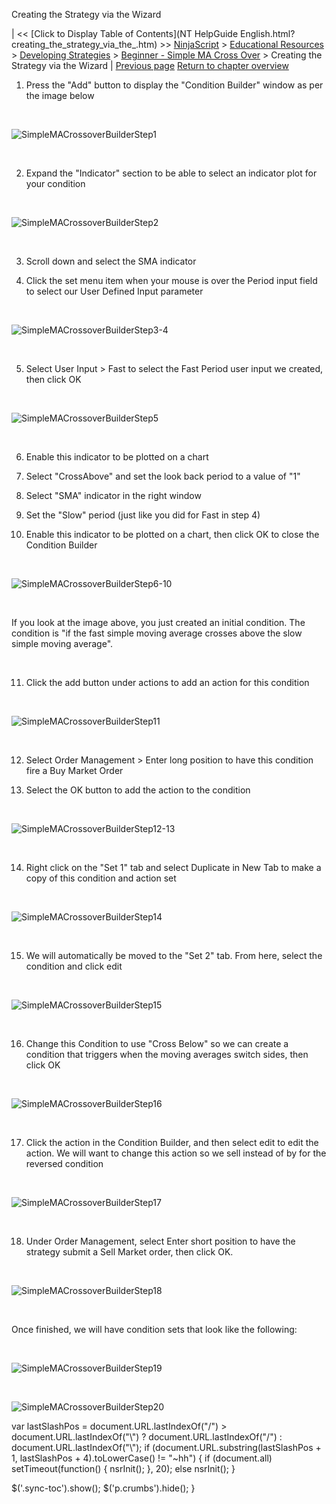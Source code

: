 ﻿










 


Creating the Strategy via the Wizard







| &lt;&lt; [Click to Display Table of Contents](NT HelpGuide English.html?creating_the_strategy_via_the_.htm) &gt;&gt;
 [NinjaScript](ninjascript.htm) &gt; [Educational Resources](educational_resources.htm) &gt; [Developing Strategies](developing_strategies.htm) &gt; [Beginner - Simple MA Cross Over](beginner_-_simple_ma_cross_ove.htm) &gt;
Creating the Strategy via the Wizard | [Previous page](set_up10.htm)
[Return to chapter overview](beginner_-_simple_ma_cross_ove.htm)










1. Press the "Add" button to display the "Condition Builder" window as per the image below


 


![SimpleMACrossoverBuilderStep1](simplemacrossoverbuilderstep1.png)


 


2. Expand the "Indicator" section to be able to select an indicator plot for your condition


 


![SimpleMACrossoverBuilderStep2](simplemacrossoverbuilderstep2.png)


 


3. Scroll down and select the SMA indicator


4. Click the set menu item when your mouse is over the Period input field to select our User Defined Input parameter


 


![SimpleMACrossoverBuilderStep3-4](simplemacrossoverbuilderstep3-4.png)


 


5. Select User Input &gt; Fast to select the Fast Period user input we created, then click OK


 


![SimpleMACrossoverBuilderStep5](simplemacrossoverbuilderstep5.png)


   

6. Enable this indicator to be plotted on a chart


7. Select "CrossAbove" and set the look back period to a value of "1"   

8. Select "SMA" indicator in the right window


9. Set the "Slow" period (just like you did for Fast in step 4)


10. Enable this indicator to be plotted on a chart, then click OK to close the Condition Builder


 


![SimpleMACrossoverBuilderStep6-10](simplemacrossoverbuilderstep6-10.png)


 


If you look at the image above, you just created an initial condition. The condition is "if the fast simple moving average crosses above the slow simple moving average".


 


11. Click the add button under actions to add an action for this condition


 


![SimpleMACrossoverBuilderStep11](simplemacrossoverbuilderstep11.png)


 


12. Select Order Management &gt; Enter long position to have this condition fire a Buy Market Order


13. Select the OK button to add the action to the condition


 


![SimpleMACrossoverBuilderStep12-13](simplemacrossoverbuilderstep12-13.png)


 


14. Right click on the "Set 1" tab and select Duplicate in New Tab to make a copy of this condition and action set


 


![SimpleMACrossoverBuilderStep14](simplemacrossoverbuilderstep14.png)


   

15. We will automatically be moved to the "Set 2" tab. From here, select the condition and click edit


 


![SimpleMACrossoverBuilderStep15](simplemacrossoverbuilderstep15.png)


 


16. Change this Condition to use "Cross Below" so we can create a condition that triggers when the moving averages switch sides, then click OK


 


![SimpleMACrossoverBuilderStep16](simplemacrossoverbuilderstep16.png)


 


17. Click the action in the Condition Builder, and then select edit to edit the action. We will want to change this action so we sell instead of by for the reversed condition


 


![SimpleMACrossoverBuilderStep17](simplemacrossoverbuilderstep17.png)


 


18. Under Order Management, select Enter short position to have the strategy submit a Sell Market order, then click OK.


 


![SimpleMACrossoverBuilderStep18](simplemacrossoverbuilderstep18.png)


 


Once finished, we will have condition sets that look like the following:


 


![SimpleMACrossoverBuilderStep19](simplemacrossoverbuilderstep19.png)


 


![SimpleMACrossoverBuilderStep20](simplemacrossoverbuilderstep20.png)





 
 var lastSlashPos = document.URL.lastIndexOf("/") &gt; document.URL.lastIndexOf("\\") ? document.URL.lastIndexOf("/") : document.URL.lastIndexOf("\\");
 if (document.URL.substring(lastSlashPos + 1, lastSlashPos + 4).toLowerCase() != "~hh") {
 if (document.all) setTimeout(function() {
 nsrInit();
 }, 20);
 else nsrInit();
 }
 
 
 $('.sync-toc').show();
 $('p.crumbs').hide();
 }
 
 
 




